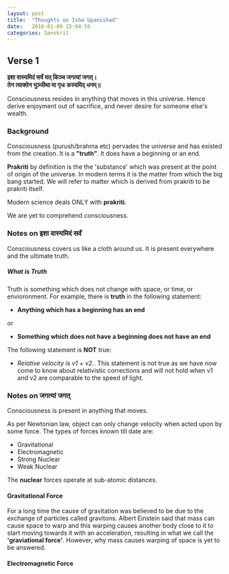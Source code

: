 ```yaml
---
layout: post
title:  "Thoughts on Isha Upanishad"
date:   2016-01-09 15:04:55
categories: Sanskrit
---
```


## Verse 1

**इशा वास्यमिदं सर्वं यत् किञ्च जगत्यां जगत्।**  
**तेन त्याक्तेन भुञ्जीथा मा गृधः कस्यमिद् धनम्॥**  

Consciousness resides in anything that moves in this universe.
Hence derive enjoyment out of sacrifice, and never desire for someone else's wealth.

### Background

Consciousness (purush/brahma etc) pervades the universe and has existed from the creation. It is a **"truth"**. It does have a beginning or an end.

**Prakriti** by definition is the the 'substance' which was present at the point of origin of the universe. In modern terms it is the matter from which the big bang started.
We will refer to matter which is derived from prakriti to be prakriti itself.

Modern science deals ONLY with **prakriti**. 

We are yet to comprehend consciousness.

### Notes on इशा वास्यमिदं सर्वं

Consciousness covers us like a cloth around us. It is present everywhere and the ultimate truth.

##### What is Truth

Truth is something which does not change with space, or time, or envioronment.
For example, there is **truth** in the following statement:

- **Anything which has a beginning has an end**  

or  

- **Something which does not have a beginning does not have an end**

The following statement is **NOT** true:

- _Relative velocity is v1 + v2._. This statement is not true as we have now come to know
about relativistic corrections and will not hold when v1 and v2 are comparable to the speed of light.




### Notes on जगत्यां जगत्

Consciousness is present in anything that moves.

As per Newtonian law, object can only change velocity when acted upon by some force.
The types of forces known till date are:

- Gravitational
- Electromagnetic
- Strong Nuclear
- Weak Nuclear

The **nuclear** forces operate at sub-atomic distances.

#### Gravitational Force

For a long time the cause of gravitation was believed to be due to the exchange of 
particles called gravitons. Albert Einstein said that mass can cause space to warp
and this warping causes another body close to it to start moving towards it with an
acceleration, resulting in what we call the **'graviational force'**.
However, why mass causes warping of space is yet to be answered.

#### Electromagnetic Force



